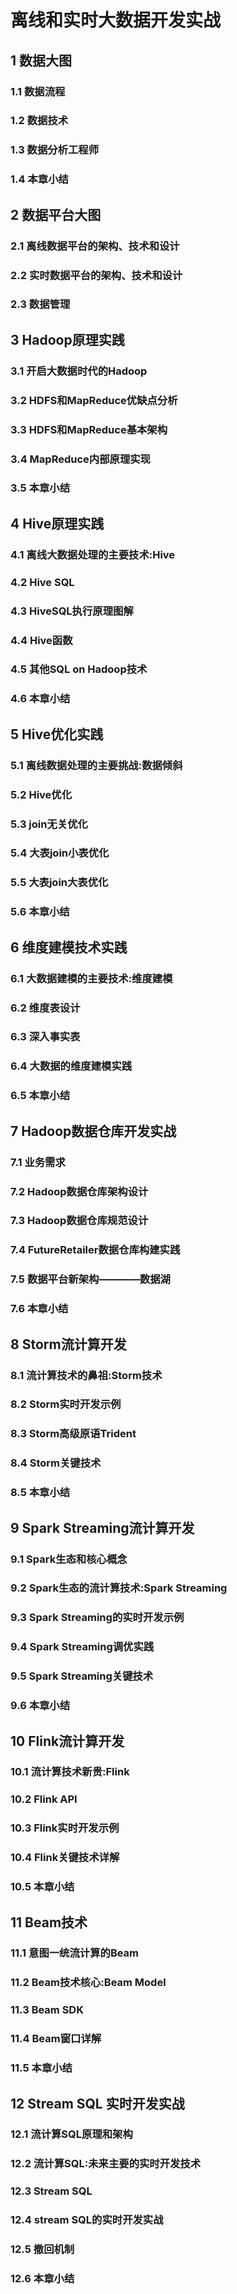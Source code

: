 # 离线和实时大数据开发实战

## 1 数据大图
 
### 1.1 数据流程

### 1.2 数据技术

### 1.3 数据分析工程师

### 1.4 本章小结

## 2 数据平台大图

### 2.1 离线数据平台的架构、技术和设计

### 2.2 实时数据平台的架构、技术和设计

### 2.3 数据管理

## 3 Hadoop原理实践

### 3.1 开启大数据时代的Hadoop

### 3.2 HDFS和MapReduce优缺点分析

### 3.3 HDFS和MapReduce基本架构

### 3.4 MapReduce内部原理实现

### 3.5 本章小结

## 4 Hive原理实践

### 4.1 离线大数据处理的主要技术:Hive

### 4.2 Hive SQL

### 4.3 HiveSQL执行原理图解

### 4.4 Hive函数

### 4.5 其他SQL on Hadoop技术

### 4.6 本章小结

## 5 Hive优化实践

### 5.1 离线数据处理的主要挑战:数据倾斜

### 5.2 Hive优化

### 5.3 join无关优化

### 5.4 大表join小表优化

### 5.5 大表join大表优化

### 5.6 本章小结

## 6 维度建模技术实践

### 6.1 大数据建模的主要技术:维度建模

### 6.2 维度表设计

### 6.3 深入事实表

### 6.4 大数据的维度建模实践

### 6.5 本章小结

## 7 Hadoop数据仓库开发实战

### 7.1 业务需求

### 7.2 Hadoop数据仓库架构设计

### 7.3 Hadoop数据仓库规范设计

### 7.4 FutureRetailer数据仓库构建实践

### 7.5 数据平台新架构————数据湖

### 7.6 本章小结

## 8 Storm流计算开发

### 8.1 流计算技术的鼻祖:Storm技术

### 8.2 Storm实时开发示例

### 8.3 Storm高级原语Trident

### 8.4 Storm关键技术

### 8.5 本章小结

## 9 Spark Streaming流计算开发

### 9.1 Spark生态和核心概念

### 9.2 Spark生态的流计算技术:Spark Streaming

### 9.3 Spark Streaming的实时开发示例

### 9.4 Spark Streaming调优实践

### 9.5 Spark Streaming关键技术

### 9.6 本章小结

## 10 Flink流计算开发

### 10.1 流计算技术新贵:Flink

### 10.2 Flink API

### 10.3 Flink实时开发示例

### 10.4 Flink关键技术详解

### 10.5 本章小结

## 11 Beam技术

### 11.1 意图一统流计算的Beam

### 11.2 Beam技术核心:Beam Model

### 11.3 Beam SDK

### 11.4 Beam窗口详解

### 11.5 本章小结

## 12 Stream SQL 实时开发实战

### 12.1 流计算SQL原理和架构

### 12.2 流计算SQL:未来主要的实时开发技术

### 12.3 Stream SQL

### 12.4 stream SQL的实时开发实战

### 12.5 撤回机制

### 12.6 本章小结
